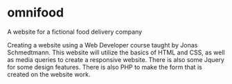 # omnifood
A website for a fictional food delivery company

Creating a website using a Web Developer course taught by Jonas Schmedtmann. This website will utilize the basics of HTML and CSS, as well as media queries to create a responsive website. There is also some Jquery for some design features. There is also PHP to make the form that is created on the website work.
